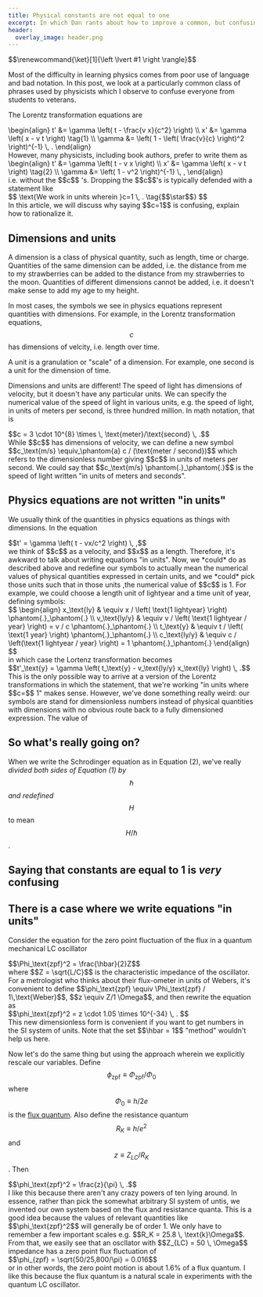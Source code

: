 ```yaml
---
title: Physical constants are not equal to one
excerpt: In which Dan rants about how to improve a common, but confusing, phrase.
header:
  overlay_image: header.png
---
```


<div> $$\renewcommand{\ket}[1]{\left \lvert #1 \right \rangle}$$</div>

Most of the difficulty in learning physics comes from poor use of language and bad notation.
In this post, we look at a particularly common class of phrases used by physicists which I observe to confuse everyone from students to veterans.

The Lorentz transformation equations are
<div>
\begin{align}
t' &= \gamma \left( t - \frac{v x}{c^2} \right) \\
x' &= \gamma \left( x - v t \right) \tag{1} \\
\gamma &= \left( 1 - \left( \frac{v}{c} \right)^2 \right)^{-1} \, .
\end{align}
</div>
However, many physicists, including book authors, prefer to write them as
<div>
\begin{align}
t' &= \gamma \left( t - v x \right) \\
x' &= \gamma \left( x - v t \right) \tag{2} \\
\gamma &= \left( 1 - v^2 \right)^{-1} \, ,
\end{align}
</div>
i.e. without the <span> $$c$$ </span>'s.
Dropping the <span>$$c$$</span>'s is typically defended with a statement like
<div>$$ \text{We work in units wherein }c=1 \, . \tag{$$\star$$} $$</div>
In this article, we will discuss why saying <span>$$c=1$$</span> is confusing, explain how to rationalize it.

## Dimensions and units

A dimension is a class of physical quantity, such as length, time or charge.
Quantities of the same dimension can be added, i.e. the distance from me to my strawberries can be added to the distance from my strawberries to the moon.
Quantities of different dimensions cannot be added, i.e. it doesn't make sense to add my age to my height.

In most cases, the symbols we see in physics equations represent quantities with dimensions.
For example, in the Lorentz transformation equations, <span>$$c$$</span> has dimensions of velcity, i.e. length over time.

A unit is a granulation or "scale" of a dimension.
For example, one second is a unit for the dimension of time.

Dimensions and units are different!
The speed of light has dimensions of velocity, but it doesn't have any particular units.
We can specify the numerical value of the speed of light in various units, e.g. the speed of light, in units of meters per second, is three hundred million.
In math notation, that is
<div>
$$c = 3 \cdot 10^{8} \times \, \text{meter}/\text{second} \, .$$
</div>
While <span>$$c$$</span> has dimensions of velocity, we can define a new symbol
<span>$$c_\text{m/s} \equiv_\phantom{a} c / (\text{meter / second})$$</span> which refers to the dimensionless number giving <span>$$c$$</span> in units of meters per second.
We could say that <span>$$c_\text{m/s} \phantom{.}_\phantom{.}$$</span> is the speed of light written "in units of meters and seconds".

## Physics equations are not written "in units"

We usually think of the quantities in physics equations as things with dimensions.
In the equation
<div>
$$t' = \gamma \left( t - vx/c^2 \right) \, ,$$
</div>
we think of <span>$$c$$</span> as a velocity, and <span>$$x$$</span> as a length.
Therefore, it's awkward to talk about writing equations "in units".
Now, we *could* do as described above and redefine our symbols to actually mean the numerical values of physical quantities expressed in certain units, and we *could* pick those units such that in those units ,the numerical value of <span>$$c$$</span> is 1.
For example, we could choose a length unit of lightyear and a time unit of year, defining symbols:
<div>
$$
\begin{align}
x_\text{ly} & \equiv x / \left( \text{1 lightyear} \right) \phantom{.}_\phantom{.} \\
v_\text{ly/y} & \equiv v / \left( \text{1 lightyear / year} \right) = v / c \phantom{.}_\phantom{.} \\
t_\text{y} & \equiv t / \left( \text{1 year} \right) \phantom{.}_\phantom{.} \\
c_\text{ly/y} & \equiv c / \left(\text{1 lightyear / year} \right) = 1 \phantom{.}_\phantom{.}
\end{align}
$$
</div>
in which case the Lortenz transformation becomes
<div>
$$t'_\text{y} = \gamma \left( t_\text{y} - v_\text{ly/y} x_\text{ly} \right) \, .$$
</div>
This is the only possible way to arrive at a version of the Lorentz transformations in which the statement, that we're working "in units where <span>$$c=$$</span> 1" makes sense.
However, we've done something really weird: our symbols are stand for dimensionless numbers instead of physical quantities with dimensions with no obvious route back to a fully dimensioned expression.
The value of 

## So what's really going on?

When we write the Schrodinger equation as in Equation (2), we've really *divided both sides of Equation (1) by* <span>$$\hbar$$</span> *and redefined* <span>$$H$$</span> to mean <span>$$H/\hbar$$</span>.


## Saying that constants are equal to 1 is *very* confusing


## There is a case where we write equations "in units"

Consider the equation for the zero point fluctuation of the flux in a quantum mechanical LC oscillator
<div>
$$\Phi_\text{zpf}^2 = \frac{\hbar}{2}Z$$
</div>
where <span>$$Z = \sqrt{L/C}$$</span> is the characteristic impedance of the oscillator.
For a metrologist who thinks about their flux-ometer in units of Webers, it's convenient to define <span>$$\phi_\text{zpf} \equiv \Phi_\text{zpf} / 1\,\text{Weber}$$</span>, <span>$$z \equiv Z/1 \Omega$$</span>, and then rewrite the equation as
<div>
$$\phi_\text{zpf}^2 = z \cdot 1.05 \times 10^{-34} \, . $$
</div>
This new dimensionless form is convenient if you want to get numbers in the SI system of units.
Note that the set <span>$$\hbar = 1$$</span> "method" wouldn't help us here.

Now let's do the same thing but using the approach wherein we explicitly rescale our variables.
Define <span>$$\phi_\text{zpf} \equiv \Phi_\text{zpf} / \Phi_0$$</span> where <span>$$\Phi_0 \equiv h / 2e$$</span> is the [flux quantum](https://en.wikipedia.org/wiki/Magnetic_flux_quantum).
Also define the resistance quantum <span>$$R_K \equiv h / e^2$$</span> and <span>$$z \equiv Z_{LC} / R_K$$</span>.
Then
<div>
$$\phi_\text{zpf}^2 = \frac{z}{\pi} \, .$$
</div>
I like this because there aren't any crazy powers of ten lying around.
In essence, rather than pick the somewhat arbitrary SI system of untis, we invented our own system based on the flux and resistance quanta.
This is a good idea because the values of relevant quantities like <span>$$\phi_\text{zpf}^2$$</span> will generally be of order 1.
We only have to remember a few important scales e.g. <span>$$R_K = 25.8 \, \text{k}\Omega$$</span>.
From that, we easily see that an oscllator with <span>$$Z_{LC} = 50 \, \Omega$$</span> impedance has a zero point flux fluctuation of
<div>
$$\phi_{zpf} = \sqrt{50/25,800/\pi} = 0.016$$
</div>
or in other words, the zero point motion is about 1.6% of a flux quantum.
I like this because the flux quantum is a natural scale in experiments with the quantum LC oscillator.
